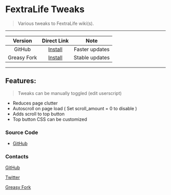 # FextraLife Tweaks

> Various tweaks to FextraLife wiki(s).

***

| Version | Direct Link | Note |
|:----------:|:----------:|:----------:|
GitHub | [Install](https://github.com/magicoflolis/userscriptrepo/raw/master/FextraLifeTweaks/FextraLifeTweaks.user.js) | Faster updates
Greasy Fork | [Install](https://greasyfork.org/scripts/432905) | Stable updates

***

## **Features:**

> Tweaks can be manually toggled (edit userscript)

* Reduces page clutter
* Autoscroll on page load ( Set scroll_amount = 0 to disable )
* Adds scroll to top button
* Top button CSS can be customized

### Source Code

* [GitHub](https://github.com/magicoflolis/userscriptrepo/tree/master/FextraLifeTweaks)

### Contacts

[GitHub](https://github.com/magicoflolis)

[Twitter](https://twitter.com/for_lollipops)

[Greasy Fork](https://greasyfork.org/users/166061)
